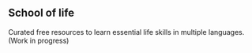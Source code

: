 ## School of life

Curated free resources to learn essential life skills in multiple languages. (Work in progress)
